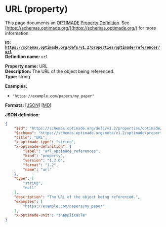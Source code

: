 # URL (property)

This page documents an [OPTIMADE](https://www.optimade.org/) [Property Definition](https://schemas.optimade.org/#definitions). See [https://schemas.optimade.org/](https://schemas.optimade.org/) for more information.

**ID: [`https://schemas.optimade.org/defs/v1.2/properties/optimade/references/url`](https://schemas.optimade.org/defs/v1.2/properties/optimade/references/url.md)**  
**Definition name:** `url`

**Property name:** URL  
**Description:** The URL of the object being referenced.  
**Type:** string  



**Examples:**

- `"https://example.com/papers/my_paper"`

**Formats:** [[JSON](url.json)] [[MD](url.md)]

**JSON definition:**

``` json
{
    "$id": "https://schemas.optimade.org/defs/v1.2/properties/optimade/references/url",
    "$schema": "https://schemas.optimade.org/meta/v1.2/optimade/property_definition.json",
    "title": "URL",
    "x-optimade-type": "string",
    "x-optimade-definition": {
        "label": "url_optimade_references",
        "kind": "property",
        "version": "1.2.0",
        "format": "1.2",
        "name": "url"
    },
    "type": [
        "string",
        "null"
    ],
    "description": "The URL of the object being referenced.",
    "examples": [
        "https://example.com/papers/my_paper"
    ],
    "x-optimade-unit": "inapplicable"
}
```